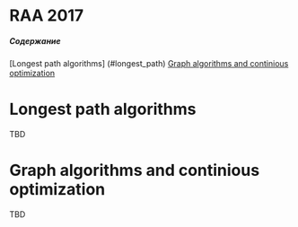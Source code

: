 #  RAA 2017

##### Содержание
[Longest path algorithms] (#longest_path)
[Graph algorithms and continious optimization](#graph)  

<a name="longest_path"/>

# Longest path algorithms
TBD

<a name="graph"/>

# Graph algorithms and continious optimization
TBD
